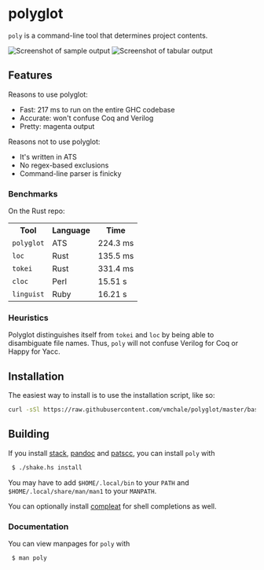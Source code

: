 # polyglot

`poly` is a command-line tool that determines project contents.

<img alt="Screenshot of sample output" src=https://github.com/vmchale/polyglot/raw/master/screenshot.png>
<img alt="Screenshot of tabular output" src=https://github.com/vmchale/polyglot/raw/master/tabular-output.png>

## Features

Reasons to use polyglot:

  * Fast: 217 ms to run on the entire GHC codebase
  * Accurate: won't confuse Coq and Verilog
  * Pretty: magenta output

Reasons not to use polyglot:

  * It's written in ATS
  * No regex-based exclusions
  * Command-line parser is finicky

### Benchmarks

On the Rust repo:

<table>
  <tr>
    <th>Tool</th>
    <th>Language</th>
    <th>Time</th>
  </tr>
  <tr>
    <td><code>polyglot</code></td>
    <td>ATS</td>
    <td>224.3 ms</td>
  </tr>
  <tr>
    <td><code>loc</code></td>
    <td>Rust</td>
    <td>135.5 ms</td>
  </tr>
  <tr>
    <td><code>tokei</code></td>
    <td>Rust</td>
    <td>331.4 ms</td>
  </tr>
  <tr>
    <td><code>cloc</code></td>
    <td>Perl</td>
    <td>15.51 s</td>
  </tr>
  <tr>
    <td><code>linguist</code></td>
    <td>Ruby</td>
    <td>16.21 s</td>
  </tr>
</table>

### Heuristics

Polyglot distinguishes itself from `tokei` and `loc` by being able to disambiguate file names.
Thus, `poly` will not confuse Verilog for Coq or Happy for Yacc.

## Installation

The easiest way to install is to use the installation script, like so:

```bash
curl -sSl https://raw.githubusercontent.com/vmchale/polyglot/master/bash/install.sh | sh -s
```

## Building

If you install [stack](http://haskellstack.org/), [pandoc](http://pandoc.org/) and
[patscc](http://www.ats-lang.org/Downloads.html), you can install `poly` with

```bash
 $ ./shake.hs install
```

You may have to add `$HOME/.local/bin` to your `PATH` and
`$HOME/.local/share/man/man1` to your `MANPATH`.

You can optionally install [compleat](https://github.com/mbrubeck/compleat) for
shell completions as well.

### Documentation

You can view manpages for `poly` with

```
 $ man poly
```
